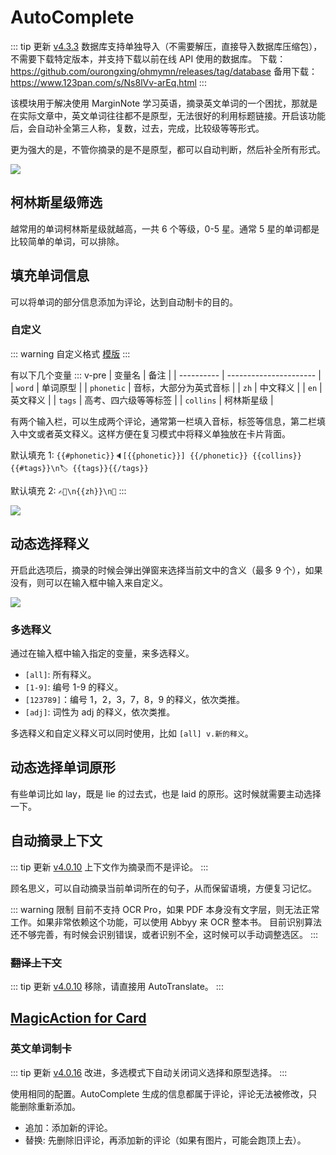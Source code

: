 # AutoComplete

::: tip 更新
[v4.3.3](/update.md) 数据库支持单独导入（不需要解压，直接导入数据库压缩包），不需要下载特定版本，并支持下载以前在线 API 使用的数据库。
下载：https://github.com/ourongxing/ohmymn/releases/tag/database
备用下载：https://www.123pan.com/s/Ns8lVv-arEq.html
:::

该模块用于解决使用 MarginNote 学习英语，摘录英文单词的一个困扰，那就是在实际文章中，英文单词往往都不是原型，无法很好的利用标题链接。开启该功能后，会自动补全第三人称，复数，过去，完成，比较级等等形式。

更为强大的是，不管你摘录的是不是原型，都可以自动判断，然后补全所有形式。

![](https://testmnbbs.oss-cn-zhangjiakou.aliyuncs.com/pic/f5ed247b373a2f5f053b6f3523.gif?x-oss-process=base_webp)

## 柯林斯星级筛选

越常用的单词柯林斯星级就越高，一共 6 个等级，0-5 星。通常 5 星的单词都是比较简单的单词，可以排除。

## 填充单词信息

可以将单词的部分信息添加为评论，达到自动制卡的目的。

### 自定义

::: warning 自定义格式
[模版](../custom.md#模版)
:::

有以下几个变量
::: v-pre
| 变量名     | 备注                   |
| ---------- | ---------------------- |
| `word`     | 单词原型               |
| `phonetic` | 音标，大部分为英式音标 |
| `zh`       | 中文释义               |
| `en`       | 英文释义               |
| `tags`     | 高考、四六级等等标签   |
| `collins`  | 柯林斯星级             |

有两个输入栏，可以生成两个评论，通常第一栏填入音标，标签等信息，第二栏填入中文或者英文释义。这样方便在复习模式中将释义单独放在卡片背面。

默认填充 1: `{{#phonetic}}🔈[{{phonetic}}] {{/phonetic}} {{collins}}{{#tags}}\n🏷 {{tags}}{{/tags}}`

默认填充 2: `✍🏻\n{{zh}}\n👀`
:::

![](https://testmnbbs.oss-cn-zhangjiakou.aliyuncs.com/pic20220730234119.png?x-oss-process=base_webp)

## 动态选择释义

开启此选项后，摘录的时候会弹出弹窗来选择当前文中的含义（最多 9 个），如果没有，则可以在输入框中输入来自定义。

![](https://testmnbbs.oss-cn-zhangjiakou.aliyuncs.com/pic20220731000657.png?x-oss-process=base_webp)

### 多选释义

通过在输入框中输入指定的变量，来多选释义。

- `[all]`: 所有释义。
- `[1-9]`: 编号 1-9 的释义。
- `[123789]`：编号 1，2，3，7，8，9 的释义，依次类推。
- `[adj]`: 词性为 adj 的释义，依次类推。

多选释义和自定义释义可以同时使用，比如 `[all] v.新的释义`。

## 动态选择单词原形

有些单词比如 lay，既是 lie 的过去式，也是 laid 的原形。这时候就需要主动选择一下。

## 自动摘录上下文

::: tip 更新
[v4.0.10](/update) 上下文作为摘录而不是评论。
:::

顾名思义，可以自动摘录当前单词所在的句子，从而保留语境，方便复习记忆。

::: warning 限制
目前不支持 OCR Pro，如果 PDF 本身没有文字层，则无法正常工作。如果非常依赖这个功能，可以使用 Abbyy 来 OCR 整本书。
目前识别算法还不够完善，有时候会识别错误，或者识别不全，这时候可以手动调整选区。
:::

### ~~翻译上下文~~
::: tip 更新
[v4.0.10](/update) 移除，请直接用 AutoTranslate。
:::


## [MagicAction for Card](magicaction4card.md#英文单词制卡)

### 英文单词制卡

::: tip 更新
[v4.0.16](/update.md) 改进，多选模式下自动关闭词义选择和原型选择。
:::

使用相同的配置。AutoComplete 生成的信息都属于评论，评论无法被修改，只能删除重新添加。

- 追加：添加新的评论。
- 替换: 先删除旧评论，再添加新的评论（如果有图片，可能会跑顶上去）。